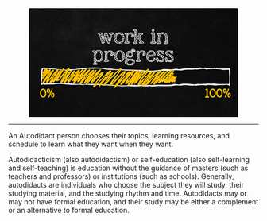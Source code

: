 
<!--
Maintainer:   jeffskinnerbox@yahoo.com / www.jeffskinnerbox.me
Version:      0.0.0
-->


<div align="center">
<img src="https://raw.githubusercontent.com/jeffskinnerbox/blog/main/content/images/banners-bkgrds/work-in-progress.jpg" title="These materials require additional work and are not ready for general use." align="center" width=420px height=219px>
</div>


-----



An Autodidact person chooses their topics, learning resources, and schedule to learn what they want when they want.

Autodidacticism (also autodidactism) or self-education (also self-learning and self-teaching) is education without the guidance of masters (such as teachers and professors) or institutions (such as schools). Generally, autodidacts are individuals who choose the subject they will study, their studying material, and the studying rhythm and time. Autodidacts may or may not have formal education, and their study may be either a complement or an alternative to formal education.
